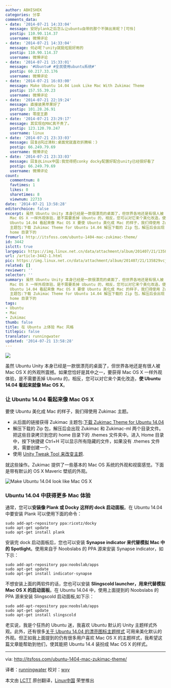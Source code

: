 ```yaml
---
author: ABHISHEK
categories: 分享
comments_data:
- date: '2014-07-21 14:33:04'
  message: 安好plank之后怎么让ubuntu自带的那个不弹出来呢？[可怜]
  postip: 110.90.114.37
  username: 微博评论
- date: '2014-07-21 14:33:04'
  message: 何必呢？unity就挺炫挺好用的
  postip: 110.90.114.37
  username: 微博评论
- date: '2014-07-21 15:33:01'
  message: '#Ubuntu# #全民使用ubuntu系统#'
  postip: 60.217.33.176
  username: 微博评论
- date: '2014-07-21 16:03:00'
  message: Make Ubuntu 14.04 Look Like Mac With Zukimac Theme
  postip: 157.55.39.23
  username: 微博评论
- date: '2014-07-21 22:19:24'
  message: 直接装黑苹果好了
  postip: 101.28.26.91
  username: 零度王爵
- date: '2014-07-21 23:29:17'
  message: 其实现在MAC真不贵了。
  postip: 123.120.70.247
  username: linux
- date: '2014-07-21 23:33:03'
  message: 回复@风过清秋:桌面党就喜欢折腾嘛：》
  postip: 66.249.79.69
  username: 微博评论
- date: '2014-07-21 23:33:03'
  message: 回复@Linux中国:我觉得把conky docky配置好配合unity已经很好看了
  postip: 66.249.79.69
  username: 微博评论
count:
  commentnum: 8
  favtimes: 1
  likes: 0
  sharetimes: 8
  viewnum: 22733
date: '2014-07-21 13:58:28'
editorchoice: false
excerpt: 虽然 Ubuntu Unity 本身已经是一款很漂亮的桌面了，但世界各地还是有很人被 Mac OS X 的外观所震撼。如果您恰好是其中之一，要获得
  Mac OS X 一样外观体验，是不需要丢掉 Ubuntu 的，相反，您可以对它来个美化改造，使 Ubuntu 14.04 看起来就像 Mac OS X。 让
  Ubuntu 14.04 看起来像 Mac OS X 要使 Ubuntu 美化成 Mac 的样子，我们得使用 Zukimac 主题。  从后面的链接获得 Zukimac
  主题包:下载 Zukimac Theme for Ubuntu 14.04 解压下载的 Zip 包，解压后会出现 Zukimac 和 Zukimac-ml 两个目录文件。把这些目录拷贝到您的
  home 目录下的
fromurl: http://itsfoss.com/ubuntu-1404-mac-zukimac-theme/
id: 3442
islctt: true
largepic: https://img.linux.net.cn/data/attachment/album/201407/21/135829vcjwqefrdyj8ufc8.jpeg
url: /article-3442-1.html
pic: https://img.linux.net.cn/data/attachment/album/201407/21/135829vcjwqefrdyj8ufc8.jpeg.thumb.jpg
related: []
reviewer: ''
selector: ''
summary: 虽然 Ubuntu Unity 本身已经是一款很漂亮的桌面了，但世界各地还是有很人被 Mac OS X 的外观所震撼。如果您恰好是其中之一，要获得
  Mac OS X 一样外观体验，是不需要丢掉 Ubuntu 的，相反，您可以对它来个美化改造，使 Ubuntu 14.04 看起来就像 Mac OS X。 让
  Ubuntu 14.04 看起来像 Mac OS X 要使 Ubuntu 美化成 Mac 的样子，我们得使用 Zukimac 主题。  从后面的链接获得 Zukimac
  主题包:下载 Zukimac Theme for Ubuntu 14.04 解压下载的 Zip 包，解压后会出现 Zukimac 和 Zukimac-ml 两个目录文件。把这些目录拷贝到您的
  home 目录下的
tags:
- Ubuntu
- Mac
- Zukimac
thumb: false
title: 在 Ubuntu 上体验 Mac 风格
titlepic: false
translator: runningwater
updated: '2014-07-21 13:58:28'
---
```


![](/data/attachment/album/201407/21/135829vcjwqefrdyj8ufc8.jpeg)


虽然 Ubuntu Unity 本身已经是一款很漂亮的桌面了，但世界各地还是有很人被 Mac OS X 的外观所震撼。如果您恰好是其中之一，要获得 Mac OS X 一样外观体验，是不需要丢掉 Ubuntu 的，相反，您可以对它来个美化改造，**使 Ubuntu 14.04 看起来就像 Mac OS X**。


### 让 Ubuntu 14.04 看起来像 Mac OS X


要使 Ubuntu 美化成 Mac 的样子，我们得使用 Zukimac 主题。


* 从后面的链接获得 Zukimac 主题包:[下载 Zukimac Theme for Ubuntu 14.04](http://gnome-look.org/content/show.php/Zukimac?content=165450)
* 解压下载的 Zip 包，解压后会出现 Zukimac 和 Zukimac-ml 两个目录文件。把这些目录拷贝到您的 home 目录下的 .themes 文件夹中。进入 Home 目录中，按下快捷键 Ctrl+H 可以显示所有隐藏的文件，如果没有 .themes 文件夹，需要创建一个。
* 使用 [Unity Tweak Tool 来改变主题](http://itsfoss.com/how-to-install-themes-in-ubuntu-13-10/).


就这些操作。Zukimac 提供了一些基本的 Mac OS 系统的外观和视窗感觉。下面是带有默认的 OS X Maveric 壁纸的外观。


![Make Ubuntu 14.04 look like Mac OS X](/data/attachment/album/201407/21/135830nm4grmmg3wk50g50.jpeg)


### Ubuntu 14.04 中获得更多 Mac 体验


通常，您可以**安装像 Plank 或 Docky 这样的 dock 启动面板**。在 Ubuntu 14.04 中要安装 Plank 可以使用下面的命令：



```
sudo add-apt-repository ppa:ricotz/docky
sudo apt-get update
sudo apt-get install plank

```

安装完 dock 启动面板后，您也可以安装 **Synapse indicator 来代替模拟 Mac 中的 Spotlight**。使用来自于 Noobslabs 的 PPA 源来安装 Synapse indicator，如下示：



```
sudo add-apt-repository ppa:noobslab/apps
sudo apt-get update
sudo apt-get install indicator-synapse

```

不想安装上面的两软件的话，您也可以安装 **Slingscold launcher，用来代替模拟 Mac OS X 的启动面板**。在 Ubuntu 14.04 中，使用上面提到的 Noobslabs 的 PPA 源来安装 Slingscold 启动面板,如下示：



```
sudo add-apt-repository ppa:noobslab/apps
sudo apt-get update
sudo apt-get install slingscold

```

老实说，我是个狂热的 Ubuntu 迷，我喜欢 Ubuntu 默认的 Unity 主题样式外观。此外，还有很多[关于 Ubuntu 14.04 的漂亮图标主题样式](http://itsfoss.com/best-icon-themes-ubuntu-1404/) 可用来美化默认的外观。但正如我上面提到的仍有很多用户喜欢 Mac OS X 的主题样式，我希望这篇文章能帮助到他们，使其能把 Ubuntu 14.4 装扮成 Mac OS X 的样式。




---


via: <http://itsfoss.com/ubuntu-1404-mac-zukimac-theme/>


译者：[runningwater](https://github.com/runningwater) 校对：[wxy](https://github.com/wxy)


本文由 [LCTT](https://github.com/LCTT/TranslateProject) 原创翻译，[Linux中国](http://linux.cn/) 荣誉推出